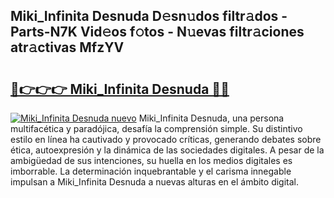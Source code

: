 ## Miki_Infinita Desnuda D𝚎sn𝚞dos filtr𝚊dos - Parts-N7K Vid𝚎os f𝚘tos - N𝚞evas filtr𝚊ciones atr𝚊ctivas MfzYV

# <h2><a href="http://mbb93al.tromn.icu/?c=Miki_Infinita+Desnuda">🔗👉👉👉 Miki_Infinita Desnuda 🔗🔗</a></h2>

[![Miki_Infinita Desnuda nuevo](https://i.imgur.com/pEAQMta.gif)](http://mbb93al.tromn.icu/?c=Miki_Infinita+Desnuda)
Miki_Infinita Desnuda, una persona multifacética y paradójica, desafía la comprensión simple. Su distintivo estilo en línea ha cautivado y provocado críticas, generando debates sobre ética, autoexpresión y la dinámica de las sociedades digitales. A pesar de la ambigüedad de sus intenciones, su huella en los medios digitales es imborrable. La determinación inquebrantable y el carisma innegable impulsan a Miki_Infinita Desnuda a nuevas alturas en el ámbito digital.
